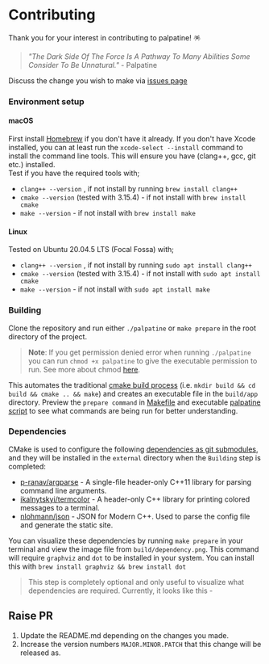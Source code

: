 # Contributing 

Thank you for your interest in contributing to palpatine! 🪅

> _"The Dark Side Of The Force Is A Pathway To Many Abilities Some Consider To Be Unnatural."_ - Palpatine

Discuss the change you wish to make via [issues page](https://github.com/batunpc/palpatine/issues)

### Environment setup

#### macOS
First install [Homebrew](https://brew.sh/) if you don't have it already. 
If you don't have Xcode installed, you can at least run the `xcode-select --install` command to install the command line tools. This will ensure you have (clang++, gcc, git etc.) installed.\
Test if you have the required tools with;
- `clang++ --version` , if not install by running `brew install clang++`
- `cmake --version` (tested with 3.15.4) - if not install with `brew install cmake`
- `make --version` - if not install with `brew install make`

#### Linux
Tested on Ubuntu 20.04.5 LTS (Focal Fossa) with;
- `clang++ --version` , if not install by running `sudo apt install clang++`
- `cmake --version` (tested with 3.15.4) - if not install with `sudo apt install cmake`
- `make --version` - if not install with `sudo apt install make`


### Building

Clone the repository and run either `./palpatine` or `make prepare` in the root directory of the project. 
> **Note**: If you get permission denied error when running `./palpatine` you can run `chmod +x palpatine` to give the executable permission to run. See more about chmod [here](https://www.howtogeek.com/437958/how-to-use-the-chmod-command-on-linux/).

This automates the traditional [cmake build process](https://cmake.org/cmake/help/latest/manual/cmake.1.html#generate-a-project-buildsystem) (i.e. `mkdir build && cd build && cmake .. && make`) and creates an executable file in the `build/app` directory. Preview the `prepare command` in [Makefile](https://github.com/batunpc/palpatine/blob/90dcb1c5898e44229b10c86253b458894855f6de/Makefile#L4) and executable [palpatine script](https://github.com/batunpc/palpatine/blob/main/palpatine) to see what commands are being run for better understanding.


### Dependencies
CMake is used to configure the following [dependencies as git submodules](https://github.com/batunpc/palpatine/blob/main/.gitmodules), and they will be installed in the `external` directory when the `Building` step is completed:
- [p-ranav/argparse](https://github.com/p-ranav/argparse) - A single-file header-only C++11 library for parsing command line arguments.
- [ikalnytskyi/termcolor](https://github.com/ikalnytskyi/termcolor) - A header-only C++ library for printing colored messages to a terminal.
- [nlohmann/json](https://github.com/nlohmann/json) - JSON for Modern C++. Used to parse the config file and generate the static site.

You can visualize these dependencies by running `make prepare` in your terminal and view the image file from `build/dependency.png`. This command will require `graphviz` and `dot` to be installed in your system. You can install this with `brew install graphviz && brew install dot`
> This step is completely optional and only useful to visualize what dependencies are required. Currently, it looks like this -

## Raise PR

1. Update the README.md depending on the changes you made.
2. Increase the version numbers `MAJOR.MINOR.PATCH` that this change will be released as. 

